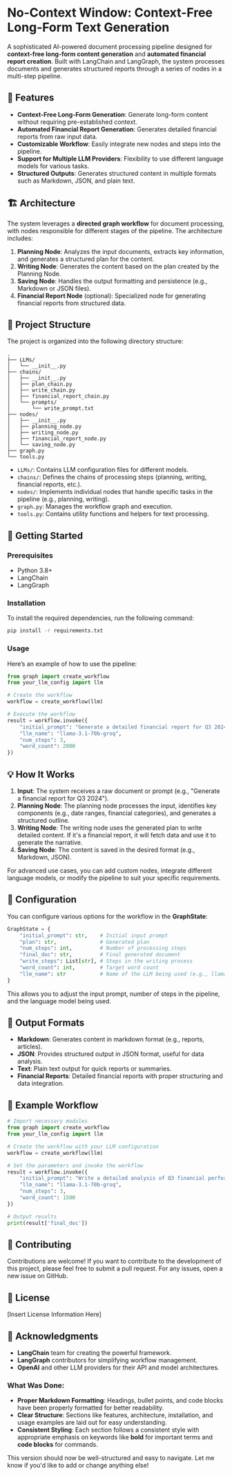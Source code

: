 # No-Context Window: Context-Free Long-Form Text Generation

A sophisticated AI-powered document processing pipeline designed for **context-free long-form content generation** and **automated financial report creation**. Built with LangChain and LangGraph, the system processes documents and generates structured reports through a series of nodes in a multi-step pipeline.

## 🌟 Features

- **Context-Free Long-Form Generation**: Generate long-form content without requiring pre-established context.
- **Automated Financial Report Generation**: Generates detailed financial reports from raw input data.
- **Customizable Workflow**: Easily integrate new nodes and steps into the pipeline.
- **Support for Multiple LLM Providers**: Flexibility to use different language models for various tasks.
- **Structured Outputs**: Generates structured content in multiple formats such as Markdown, JSON, and plain text.

## 🏗️ Architecture

The system leverages a **directed graph workflow** for document processing, with nodes responsible for different stages of the pipeline. The architecture includes:

1. **Planning Node**: Analyzes the input documents, extracts key information, and generates a structured plan for the content.
2. **Writing Node**: Generates the content based on the plan created by the Planning Node.
3. **Saving Node**: Handles the output formatting and persistence (e.g., Markdown or JSON files).
4. **Financial Report Node** (optional): Specialized node for generating financial reports from structured data.

## 📁 Project Structure

The project is organized into the following directory structure:

```
.
├── LLMs/
│   └── __init__.py
├── chains/
│   ├── __init__.py
│   ├── plan_chain.py
│   ├── write_chain.py
│   ├── financial_report_chain.py
│   └── prompts/
│       └── write_prompt.txt
├── nodes/
│   ├── __init__.py
│   ├── planning_node.py
│   ├── writing_node.py
│   ├── financial_report_node.py
│   └── saving_node.py
├── graph.py
└── tools.py
```

- `LLMs/`: Contains LLM configuration files for different models.
- `chains/`: Defines the chains of processing steps (planning, writing, financial reports, etc.).
- `nodes/`: Implements individual nodes that handle specific tasks in the pipeline (e.g., planning, writing).
- `graph.py`: Manages the workflow graph and execution.
- `tools.py`: Contains utility functions and helpers for text processing.

## 🚀 Getting Started

### Prerequisites

- Python 3.8+
- LangChain
- LangGraph

### Installation

To install the required dependencies, run the following command:

```bash
pip install -r requirements.txt
```

### Usage

Here’s an example of how to use the pipeline:

```python
from graph import create_workflow
from your_llm_config import llm

# Create the workflow
workflow = create_workflow(llm)

# Execute the workflow
result = workflow.invoke({
    "initial_prompt": "Generate a detailed financial report for Q3 2024",
    "llm_name": "llama-3.1-70b-groq",
    "num_steps": 3,
    "word_count": 2000
})
```

## 💡 How It Works

1. **Input**: The system receives a raw document or prompt (e.g., "Generate a financial report for Q3 2024").
2. **Planning Node**: The planning node processes the input, identifies key components (e.g., date ranges, financial categories), and generates a structured outline.
3. **Writing Node**: The writing node uses the generated plan to write detailed content. If it's a financial report, it will fetch data and use it to generate the narrative.
4. **Saving Node**: The content is saved in the desired format (e.g., Markdown, JSON).

For advanced use cases, you can add custom nodes, integrate different language models, or modify the pipeline to suit your specific requirements.

## 🔧 Configuration

You can configure various options for the workflow in the **GraphState**:

```python
GraphState = {
    "initial_prompt": str,    # Initial input prompt
    "plan": str,              # Generated plan
    "num_steps": int,         # Number of processing steps
    "final_doc": str,         # Final generated document
    "write_steps": List[str], # Steps in the writing process
    "word_count": int,        # Target word count
    "llm_name": str           # Name of the LLM being used (e.g., llama-3.1-70b-groq)
}
```

This allows you to adjust the input prompt, number of steps in the pipeline, and the language model being used.

## 📄 Output Formats

- **Markdown**: Generates content in markdown format (e.g., reports, articles).
- **JSON**: Provides structured output in JSON format, useful for data analysis.
- **Text**: Plain text output for quick reports or summaries.
- **Financial Reports**: Detailed financial reports with proper structuring and data integration.

## 🚀 Example Workflow

```python
# Import necessary modules
from graph import create_workflow
from your_llm_config import llm

# Create the workflow with your LLM configuration
workflow = create_workflow(llm)

# Set the parameters and invoke the workflow
result = workflow.invoke({
    "initial_prompt": "Write a detailed analysis of Q3 financial performance.",
    "llm_name": "llama-3.1-70b-groq",
    "num_steps": 3,
    "word_count": 1500
})

# Output results
print(result['final_doc'])
```

## 🤝 Contributing

Contributions are welcome! If you want to contribute to the development of this project, please feel free to submit a pull request. For any issues, open a new issue on GitHub.

## 📝 License

[Insert License Information Here]

## 🙏 Acknowledgments

- **LangChain** team for creating the powerful framework.
- **LangGraph** contributors for simplifying workflow management.
- **OpenAI** and other LLM providers for their API and model architectures.


### What Was Done:
- **Proper Markdown Formatting**: Headings, bullet points, and code blocks have been properly formatted for better readability.
- **Clear Structure**: Sections like features, architecture, installation, and usage examples are laid out for easy understanding.
- **Consistent Styling**: Each section follows a consistent style with appropriate emphasis on keywords like **bold** for important terms and **code blocks** for commands.

This version should now be well-structured and easy to navigate. Let me know if you'd like to add or change anything else!
